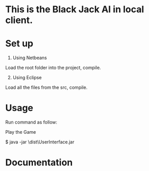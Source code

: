 # This is the Black Jack AI in local client.

Set up
============

1. Using Netbeans

Load the root folder into the project, compile.

2. Using Eclipse

Load all the files from the src, compile. 

  
Usage 
============

Run command as follow:

Play the Game

   $ java -jar \dist\UserInterface.jar
  
Documentation
=============

